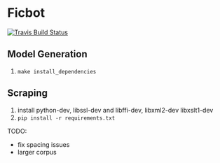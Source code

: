 Ficbot 
=======

[![Travis Build Status](https://travis-ci.org/thedeadparrot/ficbot-model-generation.svg?branch=master)](https://travis-ci.org/thedeadparrot/ficbot)

Model Generation
----------------
1. `make install_dependencies`

Scraping
--------
1. install python-dev, libssl-dev and libffi-dev, libxml2-dev libxslt1-dev
2. `pip install -r requirements.txt`

TODO:
- fix spacing issues
- larger corpus
